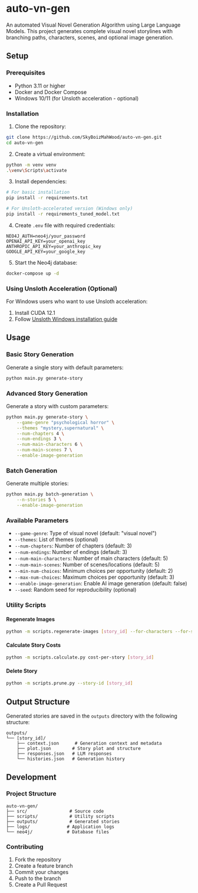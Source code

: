 # auto-vn-gen

An automated Visual Novel Generation Algorithm using Large Language Models. This project generates complete visual novel storylines with branching paths, characters, scenes, and optional image generation.

## Setup

### Prerequisites

- Python 3.11 or higher
- Docker and Docker Compose
- Windows 10/11 (for Unsloth acceleration - optional)

### Installation

1. Clone the repository:
```bash
git clone https://github.com/SkyBoizMahWood/auto-vn-gen.git
cd auto-vn-gen
```

2. Create a virtual environment:
```bash
python -m venv venv
.\venv\Scripts\activate
```

3. Install dependencies:
```bash
# For basic installation
pip install -r requirements.txt

# For Unsloth-accelerated version (Windows only)
pip install -r requirements_tuned_model.txt
```

4. Create `.env` file with required credentials:
```
NEO4J_AUTH=neo4j/your_password
OPENAI_API_KEY=your_openai_key
ANTHROPIC_API_KEY=your_anthropic_key
GOOGLE_API_KEY=your_google_key
```

5. Start the Neo4j database:
```bash
docker-compose up -d
```

### Using Unsloth Acceleration (Optional)

For Windows users who want to use Unsloth acceleration:
1. Install CUDA 12.1
2. Follow [Unsloth Windows installation guide](https://docs.unsloth.ai/get-started/installing-+-updating/windows-installation)

## Usage

### Basic Story Generation

Generate a single story with default parameters:

```bash
python main.py generate-story
```

### Advanced Story Generation

Generate a story with custom parameters:

```bash
python main.py generate-story \
    --game-genre "psychological horror" \
    --themes "mystery,supernatural" \
    --num-chapters 4 \
    --num-endings 3 \
    --num-main-characters 6 \
    --num-main-scenes 7 \
    --enable-image-generation
```

### Batch Generation

Generate multiple stories:

```bash
python main.py batch-generation \
    --n-stories 5 \
    --enable-image-generation
```

### Available Parameters

- `--game-genre`: Type of visual novel (default: "visual novel")
- `--themes`: List of themes (optional)
- `--num-chapters`: Number of chapters (default: 3)
- `--num-endings`: Number of endings (default: 3)
- `--num-main-characters`: Number of main characters (default: 5)
- `--num-main-scenes`: Number of scenes/locations (default: 5)
- `--min-num-choices`: Minimum choices per opportunity (default: 2)
- `--max-num-choices`: Maximum choices per opportunity (default: 3)
- `--enable-image-generation`: Enable AI image generation (default: false)
- `--seed`: Random seed for reproducibility (optional)

### Utility Scripts

#### Regenerate Images
```bash
python -m scripts.regenerate-images [story_id] --for-characters --for-scenes
```

#### Calculate Story Costs
```bash
python -m scripts.calculate.py cost-per-story [story_id]
```

#### Delete Story
```bash
python -m scripts.prune.py --story-id [story_id]
```

## Output Structure

Generated stories are saved in the `outputs` directory with the following structure:

```
outputs/
└── [story_id]/
    ├── context.json      # Generation context and metadata
    ├── plot.json        # Story plot and structure
    ├── responses.json   # LLM responses
    └── histories.json   # Generation history
```

## Development

### Project Structure

```
auto-vn-gen/
├── src/                # Source code
├── scripts/            # Utility scripts
├── outputs/            # Generated stories
├── logs/              # Application logs
└── neo4j/             # Database files
```

### Contributing

1. Fork the repository
2. Create a feature branch
3. Commit your changes
4. Push to the branch
5. Create a Pull Request